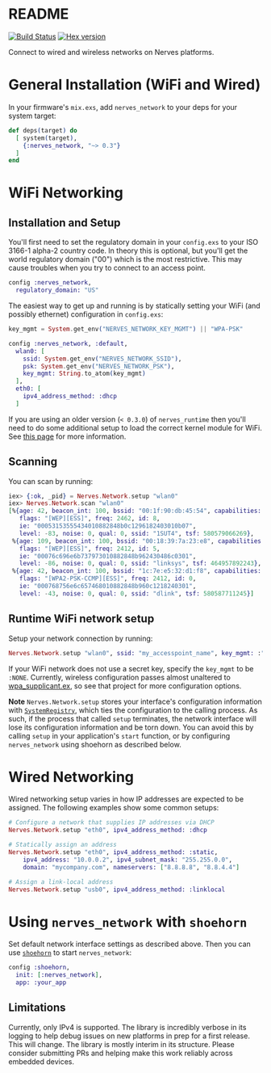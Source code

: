 # README
[![Build Status](https://travis-ci.org/nerves-project/nerves_network.svg?branch=master)](https://travis-ci.org/nerves-project/nerves_network)
[![Hex version](https://img.shields.io/hexpm/v/nerves_network.svg "Hex version")](https://hex.pm/packages/nerves_network)

Connect to wired and wireless networks on Nerves platforms.

# General Installation (WiFi and Wired)

In your firmware's `mix.exs`, add `nerves_network` to your deps for your system target:

```elixir
def deps(target) do
  [ system(target),
    {:nerves_network, "~> 0.3"}
  ]
end
```

# WiFi Networking

## Installation and Setup

You'll first need to set the regulatory domain in your `config.exs` to your ISO
3166-1 alpha-2 country code. In theory this is optional, but you'll get the
world regulatory domain ("00") which is the most restrictive. This may cause
troubles when you try to connect to an access point.

```elixir
config :nerves_network,
  regulatory_domain: "US"
```

The easiest way to get up and running is by statically setting your WiFi (and possibly ethernet) configuration in `config.exs`:

```elixir
key_mgmt = System.get_env("NERVES_NETWORK_KEY_MGMT") || "WPA-PSK"

config :nerves_network, :default,
  wlan0: [
    ssid: System.get_env("NERVES_NETWORK_SSID"),
    psk: System.get_env("NERVES_NETWORK_PSK"),
    key_mgmt: String.to_atom(key_mgmt)
  ],
  eth0: [
    ipv4_address_method: :dhcp
  ]
```

If you are using an older version (`< 0.3.0`) of `nerves_runtime` then you'll need to do some additional setup to load the correct kernel module for WiFi. See [this page](OLD_NERVES_RUNTIME.md) for more information.

## Scanning

You can scan by running:

```elixir
iex> {:ok, _pid} = Nerves.Network.setup "wlan0"
iex> Nerves.Network.scan "wlan0"
[%{age: 42, beacon_int: 100, bssid: "00:1f:90:db:45:54", capabilities: 1073,
   flags: "[WEP][ESS]", freq: 2462, id: 8,
   ie: "00053153555434010882848b0c1296182403010b07",
   level: -83, noise: 0, qual: 0, ssid: "1SUT4", tsf: 580579066269},
 %{age: 109, beacon_int: 100, bssid: "00:18:39:7a:23:e8", capabilities: 1041,
   flags: "[WEP][ESS]", freq: 2412, id: 5,
   ie: "00076c696e6b737973010882848b962430486c0301",
   level: -86, noise: 0, qual: 0, ssid: "linksys", tsf: 464957892243},
 %{age: 42, beacon_int: 100, bssid: "1c:7e:e5:32:d1:f8", capabilities: 1041,
   flags: "[WPA2-PSK-CCMP][ESS]", freq: 2412, id: 0,
   ie: "000768756e6c657468010882848b960c1218240301",
   level: -43, noise: 0, qual: 0, ssid: "dlink", tsf: 580587711245}]
```

## Runtime WiFi network setup

Setup your network connection by running:

```elixir
Nerves.Network.setup "wlan0", ssid: "my_accesspoint_name", key_mgmt: :"WPA-PSK", psk: "secret"
```

If your WiFi network does not use a secret key, specify the `key_mgmt` to be
`:NONE`. Currently, wireless configuration passes almost unaltered to
[wpa_supplicant.ex](https://github.com/nerves-project/nerves_wpa_supplicant), so
see that project for more configuration options.

**Note**
`Nerves.Network.setup` stores your interface's configuration information with [`SystemRegistry`](https://github.com/nerves-project/system_registry), which ties the configuration to the calling process. As such, if the process that called `setup` terminates, the network interface will lose its configuration information and be torn down. You can avoid this by calling `setup` in your application's `start` function, or by configuring `nerves_network` using shoehorn as described below.

# Wired Networking

Wired networking setup varies in how IP addresses are expected to be assigned.
The following examples show some common setups:

```elixir
# Configure a network that supplies IP addresses via DHCP
Nerves.Network.setup "eth0", ipv4_address_method: :dhcp

# Statically assign an address
Nerves.Network.setup "eth0", ipv4_address_method: :static,
    ipv4_address: "10.0.0.2", ipv4_subnet_mask: "255.255.0.0",
    domain: "mycompany.com", nameservers: ["8.8.8.8", "8.8.4.4"]

# Assign a link-local address
Nerves.Network.setup "usb0", ipv4_address_method: :linklocal
```

# Using `nerves_network` with `shoehorn`

Set default network interface settings as described above. Then you can use [`shoehorn`](https://github.com/nerves-project/shoehorn) to start `nerves_network`:

```elixir
config :shoehorn,
  init: [:nerves_network],
  app: :your_app
```

## Limitations

Currently, only IPv4 is supported. The library is incredibly verbose in its
logging to help debug issues on new platforms in prep for a first release. This
will change. The library is mostly interim in its structure. Please consider
submitting PRs and helping make this work reliably across embedded devices.
